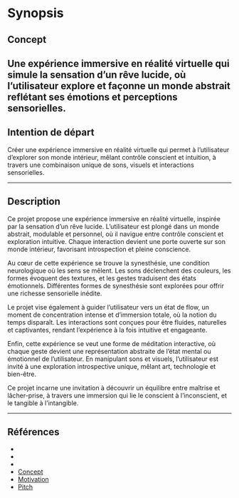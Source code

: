 # Synopsis

## Concept

## Une expérience immersive en réalité virtuelle qui simule la sensation d’un rêve lucide, où l’utilisateur explore et façonne un monde abstrait reflétant ses émotions et perceptions sensorielles.

## Intention de départ

Créer une expérience immersive en réalité virtuelle qui permet à l’utilisateur d’explorer son monde intérieur, mêlant contrôle conscient et intuition, à travers une combinaison unique de sons, visuels et interactions sensorielles.

---

## Description

Ce projet propose une expérience immersive en réalité virtuelle, inspirée par la sensation d’un rêve lucide. L’utilisateur est plongé dans un monde abstrait, modulable et personnel, où il navigue entre contrôle conscient et exploration intuitive. Chaque interaction devient une porte ouverte sur son monde intérieur, favorisant introspection et pleine conscience.

Au cœur de cette expérience se trouve la synesthésie, une condition neurologique où les sens se mêlent. Les sons déclenchent des couleurs, les formes évoquent des textures, et les gestes traduisent des états émotionnels. Différentes formes de synesthésie sont explorées pour offrir une richesse sensorielle inédite.

Le projet vise également à guider l’utilisateur vers un état de flow, un moment de concentration intense et d’immersion totale, où la notion du temps disparaît. Les interactions sont conçues pour être fluides, naturelles et captivantes, rendant l’expérience à la fois intuitive et engageante.

Enfin, cette expérience se veut une forme de méditation interactive, où chaque geste devient une représentation abstraite de l’état mental ou émotionnel de l’utilisateur. En manipulant sons et visuels, l’utilisateur est invité à une exploration introspective unique, mêlant art, technologie et bien-être.

Ce projet incarne une invitation à découvrir un équilibre entre maîtrise et lâcher-prise, à travers une immersion qui lie le conscient à l’inconscient, et le tangible à l’intangible.

---

## Références

- [](https://tim-montmorency.com/582523-gestion/#/contenus/2_scenarisation/10_idee/10_concept/)
- [](https://www.youtube.com/watch?v=obrBAysVef0)
- [](https://refikanadol.com/works/art-of-intelligence/)
- [Concept](https://www.youtube.com/watch?v=mTfjl9GZCmk)
- [Motivation](https://tim-montmorency.com/582523-gestion/#/contenus/2_scenarisation/10_idee/30_motivations/)
- [Pitch](https://tim-montmorency.com/582523-gestion/#/contenus/4_faisabilite/20_pitch/)
